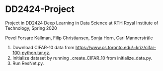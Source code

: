 # DD2424-Project
Project in DD2424 Deep Learning in Data Science at KTH Royal Institute of Technology, Spring 2020

Povel Forsare Källman, Filip Christiansen, Sonja Horn, Carl Mannerstråle

1. Download CIFAR-10 data from https://www.cs.toronto.edu/~kriz/cifar-100-python.tar.gz.
2. Initialize dataset by running _create_CIFAR_10 from initialize_data.py.
3. Run ResNet.py.
